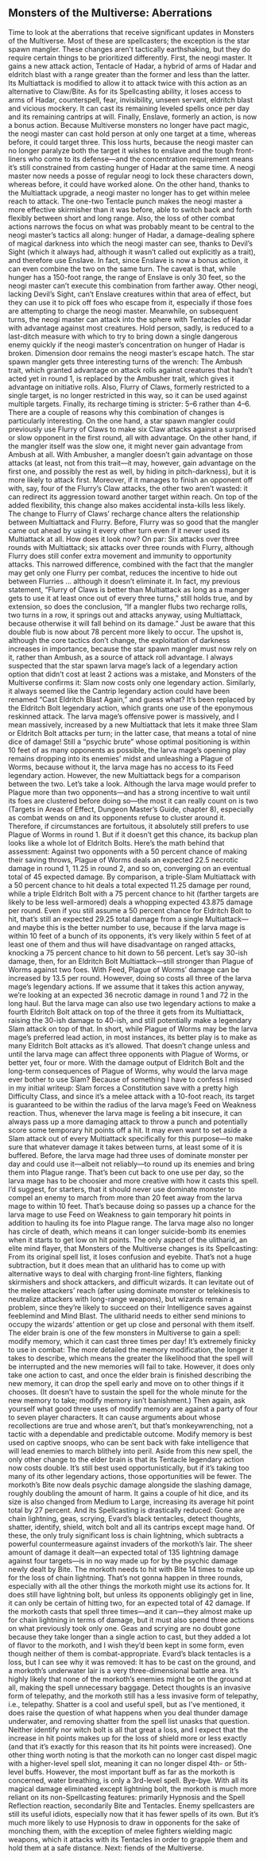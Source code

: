 ## Monsters of the Multiverse: Aberrations

Time to look at the aberrations that receive significant updates in Monsters of the Multiverse. Most of these are spellcasters; the exception is the star spawn mangler. These changes aren’t tactically earthshaking, but they do require certain things to be prioritized differently.
First, the neogi master. It gains a new attack action, Tentacle of Hadar, a hybrid of arms of Hadar and eldritch blast with a range greater than the former and less than the latter. Its Multiattack is modified to allow it to attack twice with this action as an alternative to Claw/Bite. As for its Spellcasting ability, it loses access to arms of Hadar, counterspell, fear, invisibility, unseen servant, eldritch blast and vicious mockery. It can cast its remaining leveled spells once per day and its remaining cantrips at will. Finally, Enslave, formerly an action, is now a bonus action.
Because Multiverse monsters no longer have pact magic, the neogi master can cast hold person at only one target at a time, whereas before, it could target three. This loss hurts, because the neogi master can no longer paralyze both the target it wishes to enslave and the tough front-liners who come to its defense—and the concentration requirement means it’s still constrained from casting hunger of Hadar at the same time. A neogi master now needs a posse of regular neogi to lock these characters down, whereas before, it could have worked alone.
On the other hand, thanks to the Multiattack upgrade, a neogi master no longer has to get within melee reach to attack. The one-two Tentacle punch makes the neogi master a more effective skirmisher than it was before, able to switch back and forth flexibly between short and long range. Also, the loss of other combat actions narrows the focus on what was probably meant to be central to the neogi master’s tactics all along: hunger of Hadar, a damage-dealing sphere of magical darkness into which the neogi master can see, thanks to Devil’s Sight (which it always had, although it wasn’t called out explicitly as a trait), and therefore use Enslave. In fact, since Enslave is now a bonus action, it can even combine the two on the same turn. The caveat is that, while hunger has a 150-foot range, the range of Enslave is only 30 feet, so the neogi master can’t execute this combination from farther away.
Other neogi, lacking Devil’s Sight, can’t Enslave creatures within that area of effect, but they can use it to pick off foes who escape from it, especially if those foes are attempting to charge the neogi master. Meanwhile, on subsequent turns, the neogi master can attack into the sphere with Tentacles of Hadar with advantage against most creatures. Hold person, sadly, is reduced to a last-ditch measure with which to try to bring down a single dangerous enemy quickly if the neogi master’s concentration on hunger of Hadar is broken. Dimension door remains the neogi master’s escape hatch.
The star spawn mangler gets three interesting turns of the wrench: The Ambush trait, which granted advantage on attack rolls against creatures that hadn’t acted yet in round 1, is replaced by the Ambusher trait, which gives it advantage on initiative rolls. Also, Flurry of Claws, formerly restricted to a single target, is no longer restricted in this way, so it can be used against multiple targets. Finally, its recharge timing is stricter: 5–6 rather than 4–6.
There are a couple of reasons why this combination of changes is particularly interesting. On the one hand, a star spawn mangler could previously use Flurry of Claws to make six Claw attacks against a surprised or slow opponent in the first round, all with advantage. On the other hand, if the mangler itself was the slow one, it might never gain advantage from Ambush at all. With Ambusher, a mangler doesn’t gain advantage on those attacks (at least, not from this trait—it may, however, gain advantage on the first one, and possibly the rest as well, by hiding in pitch-darkness), but it is more likely to attack first. Moreover, if it manages to finish an opponent off with, say, four of the Flurry’s Claw attacks, the other two aren’t wasted: it can redirect its aggression toward another target within reach. On top of the added flexibility, this change also makes accidental insta-kills less likely.
The change to Flurry of Claws’ recharge chance alters the relationship between Multiattack and Flurry. Before, Flurry was so good that the mangler came out ahead by using it every other turn even if it never used its Multiattack at all. How does it look now? On par: Six attacks over three rounds with Multiattack; six attacks over three rounds with Flurry, although Flurry does still confer extra movement and immunity to opportunity attacks. This narrowed difference, combined with the fact that the mangler may get only one Flurry per combat, reduces the incentive to hide out between Flurries … although it doesn’t eliminate it.
In fact, my previous statement, “Flurry of Claws is better than Multiattack as long as a manger gets to use it at least once out of every three turns,” still holds true, and by extension, so does the conclusion, “If a mangler flubs two recharge rolls, two turns in a row, it springs out and attacks anyway, using Multiattack, because otherwise it will fall behind on its damage.” Just be aware that this double flub is now about 78 percent more likely to occur.
The upshot is, although the core tactics don’t change, the exploitation of darkness increases in importance, because the star spawn mangler must now rely on it, rather than Ambush, as a source of attack roll advantage.
I always suspected that the star spawn larva mage’s lack of a legendary action option that didn’t cost at least 2 actions was a mistake, and Monsters of the Multiverse confirms it: Slam now costs only one legendary action. Similarly, it always seemed like the Cantrip legendary action could have been renamed “Cast Eldritch Blast Again,” and guess what? It’s been replaced by the Eldritch Bolt legendary action, which grants one use of the eponymous reskinned attack.
The larva mage’s offensive power is massively, and I mean massively, increased by a new Multiattack that lets it make three Slam or Eldritch Bolt attacks per turn; in the latter case, that means a total of nine dice of damage! Still a “psychic brute” whose optimal positioning is within 10 feet of as many opponents as possible, the larva mage’s opening play remains dropping into its enemies’ midst and unleashing a Plague of Worms, because without it, the larva mage has no access to its Feed legendary action. However, the new Multiattack begs for a comparison between the two. Let’s take a look.
Although the larva mage would prefer to Plague more than two opponents—and has a strong incentive to wait until its foes are clustered before doing so—the most it can really count on is two (Targets in Areas of Effect, Dungeon Master’s Guide, chapter 8), especially as combat wends on and its opponents refuse to cluster around it. Therefore, if circumstances are fortuitous, it absolutely still prefers to use Plague of Worms in round 1. But if it doesn’t get this chance, its backup plan looks like a whole lot of Eldritch Bolts.
Here’s the math behind that assessment: Against two opponents with a 50 percent chance of making their saving throws, Plague of Worms deals an expected 22.5 necrotic damage in round 1, 11.25 in round 2, and so on, converging on an eventual total of 45 expected damage. By comparison, a triple-Slam Multiattack with a 50 percent chance to hit deals a total expected 11.25 damage per round, while a triple Eldritch Bolt with a 75 percent chance to hit (farther targets are likely to be less well-armored) deals a whopping expected 43.875 damage per round. Even if you still assume a 50 percent chance for Eldritch Bolt to hit, that’s still an expected 29.25 total damage from a single Multiattack—and maybe this is the better number to use, because if the larva mage is within 10 feet of a bunch of its opponents, it’s very likely within 5 feet of at least one of them and thus will have disadvantage on ranged attacks, knocking a 75 percent chance to hit down to 56 percent. Let’s say 30-ish damage, then, for an Eldritch Bolt Multiattack—still stronger than Plague of Worms against two foes.
With Feed, Plague of Worms’ damage can be increased by 13.5 per round. However, doing so costs all three of the larva mage’s legendary actions. If we assume that it takes this action anyway, we’re looking at an expected 36 necrotic damage in round 1 and 72 in the long haul. But the larva mage can also use two legendary actions to make a fourth Eldritch Bolt attack on top of the three it gets from its Multiattack, raising the 30-ish damage to 40-ish, and still potentially make a legendary Slam attack on top of that. In short, while Plague of Worms may be the larva mage’s preferred lead action, in most instances, its better play is to make as many Eldritch Bolt attacks as it’s allowed. That doesn’t change unless and until the larva mage can affect three opponents with Plague of Worms, or better yet, four or more.
With the damage output of Eldritch Bolt and the long-term consequences of Plague of Worms, why would the larva mage ever bother to use Slam? Because of something I have to confess I missed in my initial writeup: Slam forces a Constitution save with a pretty high Difficulty Class, and since it’s a melee attack with a 10-foot reach, its target is guaranteed to be within the radius of the larva mage’s Feed on Weakness reaction. Thus, whenever the larva mage is feeling a bit insecure, it can always pass up a more damaging attack to throw a punch and potentially score some temporary hit points off a hit. It may even want to set aside a Slam attack out of every Multiattack specifically for this purpose—to make sure that whatever damage it takes between turns, at least some of it is buffered.
Before, the larva mage had three uses of dominate monster per day and could use it—albeit not reliably—to round up its enemies and bring them into Plague range. That’s been cut back to one use per day, so the larva mage has to be choosier and more creative with how it casts this spell. I’d suggest, for starters, that it should never use dominate monster to compel an enemy to march from more than 20 feet away from the larva mage to within 10 feet. That’s because doing so passes up a chance for the larva mage to use Feed on Weakness to gain temporary hit points in addition to hauling its foe into Plague range. The larva mage also no longer has circle of death, which means it can longer suicide-bomb its enemies when it starts to get low on hit points.
The only aspect of the ulitharid, an elite mind flayer, that Monsters of the Multiverse changes is its Spellcasting: From its original spell list, it loses confusion and eyebite. That’s not a huge subtraction, but it does mean that an ulitharid has to come up with alternative ways to deal with charging front-line fighters, flanking skirmishers and shock attackers, and difficult wizards. It can levitate out of the melee attackers’ reach (after using dominate monster or telekinesis to neutralize attackers with long-range weapons), but wizards remain a problem, since they’re likely to succeed on their Intelligence saves against feeblemind and Mind Blast. The ulitharid needs to either send minions to occupy the wizards’ attention or get up close and personal with them itself.
The elder brain is one of the few monsters in Multiverse to gain a spell: modify memory, which it can cast three times per day! It’s extremely finicky to use in combat: The more detailed the memory modification, the longer it takes to describe, which means the greater the likelihood that the spell will be interrupted and the new memories will fail to take. However, it does only take one action to cast, and once the elder brain is finished describing the new memory, it can drop the spell early and move on to other things if it chooses. (It doesn’t have to sustain the spell for the whole minute for the new memory to take; modify memory isn’t banishment.) Then again, ask yourself what good three uses of modify memory are against a party of four to seven player characters. It can cause arguments about whose recollections are true and whose aren’t, but that’s monkeywrenching, not a tactic with a dependable and predictable outcome. Modify memory is best used on captive snoops, who can be sent back with fake intelligence that will lead enemies to march blithely into peril.
Aside from this new spell, the only other change to the elder brain is that its Tentacle legendary action now costs double. It’s still best used opportunistically, but if it’s taking too many of its other legendary actions, those opportunities will be fewer.
The morkoth’s Bite now deals psychic damage alongside the slashing damage, roughly doubling the amount of harm. It gains a couple of hit dice, and its size is also changed from Medium to Large, increasing its average hit point total by 27 percent. And its Spellcasting is drastically reduced: Gone are chain lightning, geas, scrying, Evard’s black tentacles, detect thoughts, shatter, identify, shield, witch bolt and all its cantrips except mage hand.
Of these, the only truly significant loss is chain lightning, which subtracts a powerful countermeasure against invaders of the morkoth’s lair. The sheer amount of damage it dealt—an expected total of 135 lightning damage against four targets—is in no way made up for by the psychic damage newly dealt by Bite. The morkoth needs to hit with Bite 14 times to make up for the loss of chain lightning. That’s not gonna happen in three rounds, especially with all the other things the morkoth might use its actions for. It does still have lightning bolt, but unless its opponents obligingly get in line, it can only be certain of hitting two, for an expected total of 42 damage. If the morkoth casts that spell three times—and it can—they almost make up for chain lightning in terms of damage, but it must also spend three actions on what previously took only one.
Geas and scrying are no doubt gone because they take longer than a single action to cast, but they added a lot of flavor to the morkoth, and I wish they’d been kept in some form, even though neither of them is combat-appropriate. Evard’s black tentacles is a loss, but I can see why it was removed: It has to be cast on the ground, and a morkoth’s underwater lair is a very three-dimensional battle area. It’s highly likely that none of the morkoth’s enemies might be on the ground at all, making the spell unnecessary baggage. Detect thoughts is an invasive form of telepathy, and the morkoth still has a less invasive form of telepathy, i.e., telepathy. Shatter is a cool and useful spell, but as I’ve mentioned, it does raise the question of what happens when you deal thunder damage underwater, and removing shatter from the spell list unasks that question. Neither identify nor witch bolt is all that great a loss, and I expect that the increase in hit points makes up for the loss of shield more or less exactly (and that it’s exactly for this reason that its hit points were increased).
One other thing worth noting is that the morkoth can no longer cast dispel magic with a higher-level spell slot, meaning it can no longer dispel 4th- or 5th-level buffs. However, the most important buff as far as the morkoth is concerned, water breathing, is only a 3rd-level spell. Bye-bye.
With all its magical damage eliminated except lightning bolt, the morkoth is much more reliant on its non-Spellcasting features: primarily Hypnosis and the Spell Reflection reaction, secondarily Bite and Tentacles. Enemy spellcasters are still its useful idiots, especially now that it has fewer spells of its own. But it’s much more likely to use Hypnosis to draw in opponents for the sake of monching them, with the exception of melee fighters wielding magic weapons, which it attacks with its Tentacles in order to grapple them and hold them at a safe distance.
Next: fiends of the Multiverse.
